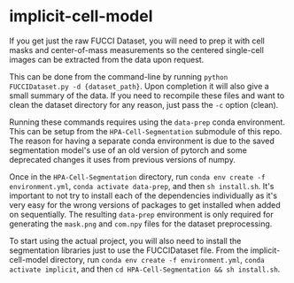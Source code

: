 # implicit-cell-model

If you get just the raw FUCCI Dataset, you will need to prep it with cell masks and center-of-mass measurements so the centered single-cell images can be extracted from the data upon request.

This can be done from the command-line by running `python FUCCIDataset.py -d {dataset_path}`. Upon completion it will also give a small summary of the data. If you need to recompile these files and want to clean the dataset directory for any reason, just pass the `-c` option (clean).

Running these commands requires using the `data-prep` conda environment. This can be setup from the `HPA-Cell-Segmentation` submodule of this repo. The reason for having a separate conda environment is due to the saved segmentation model's use of an old version of pytorch and some deprecated changes it uses from previous versions of numpy.

Once in the `HPA-Cell-Segmentation` directory, run `conda env create -f environment.yml`, `conda activate data-prep`, and then `sh install.sh`. It's important to not try to install each of the dependencies individually as it's very easy for the wrong versions of packages to get installed when added on sequentially. The resulting `data-prep` environment is only required for generating the `mask.png` and `com.npy` files for the dataset preprocessing.

To start using the actual project, you will also need to install the segmentation libraries just to use the FUCCIDataset file. From the implicit-cell-model directory, run `conda env create -f environment.yml`, `conda activate implicit`, and then `cd HPA-Cell-Segmentation && sh install.sh`.